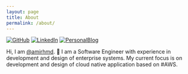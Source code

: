 ```yaml
---
layout: page
title: About
permalink: /about/
---
```


[![GitHub](https://img.shields.io/badge/GitHub-%40amirhmd-239a3b.svg)](https://github.com/amirhmd)
[![LinkedIn](https://img.shields.io/badge/Linked-in-0c66c3.svg)](https://www.linkedin.com/in/amirhm/)
[![PersonalBlog](https://img.shields.io/badge/Personal-blog-6c3a3b.svg)](https://amirhmd.github.io)



Hi, I am [@amirhmd](https://github.com/amirhmd). 👋 I am a Software Engineer with experience in development and design of enterprise systems. My current focus is on development and design of cloud native application based on #AWS. 
